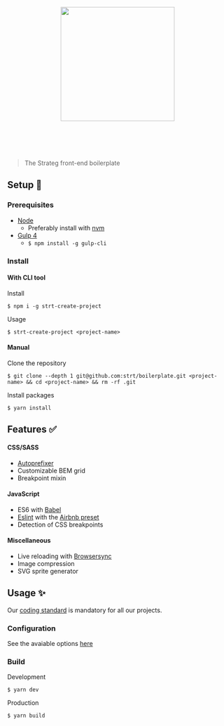 <h1 align="center">
  <br>
  <a href="https://github.com/strt" target="_blank"><img src="http://www.strateg.se/images/18.a1e6bf01578783b6c19d43/1475494040088/strateg-logo.png" alt="" width="260"></a>
  <br>
  <br>
  <br>
</h1>

> The Strateg front-end boilerplate 

## Setup 🚀
### Prerequisites
- [Node](https://nodejs.org)
  - Preferably install with [nvm](https://github.com/creationix/nvm)
- [Gulp 4](https://github.com/gulpjs/gulp)
  - `$ npm install -g gulp-cli`

### Install
#### With CLI tool
Install
```
$ npm i -g strt-create-project
```

Usage 
```
$ strt-create-project <project-name>
```

#### Manual
Clone the repository
```
$ git clone --depth 1 git@github.com:strt/boilerplate.git <project-name> && cd <project-name> && rm -rf .git
```

Install packages
```
$ yarn install
```

## Features ✅
#### CSS/SASS
- [Autoprefixer](https://github.com/postcss/autoprefixer)
- Customizable BEM grid
- Breakpoint mixin

#### JavaScript
- ES6 with [Babel](https://github.com/babel/babel)
- [Eslint](https://github.com/eslint/eslint) with the [Airbnb preset](https://github.com/airbnb/javascript)
- Detection of CSS breakpoints

#### Miscellaneous
- Live reloading with [Browsersync](https://github.com/Browsersync/browser-sync)
- Image compression
- SVG sprite generator

## Usage ✨
Our [coding standard](https://github.com/strt/strt-docs) is mandatory for all our projects.

### Configuration
See the avaiable options [here](https://github.com/strt/strt-gulptasks)

### Build
Development 
```
$ yarn dev
```

Production
```
$ yarn build
```
